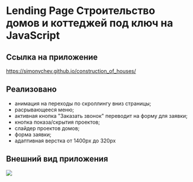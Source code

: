 <h1>Lending Page Строительство домов и коттеджей под ключ на JavaScript</h1>

<h2>Ссылка на приложение</h2>

https://simonychev.github.io/construction_of_houses/

<h2>Реализовано</h2>

- анимация на переходы по скроллингу вниз страницы;
- расрывающееся меню;
- активная кнопка "Заказать звонок" переводит на форму для заявки;
- кнопка показа/скрытия проектов;
- слайдер проектов домов;
- форма заявки;
- адаптивная верстка от 1400px до 320px

<h2>Внешний вид приложения</h2>
<img src="https://github.com/simonychev/construction_of_houses/blob/main/images/house.png">
